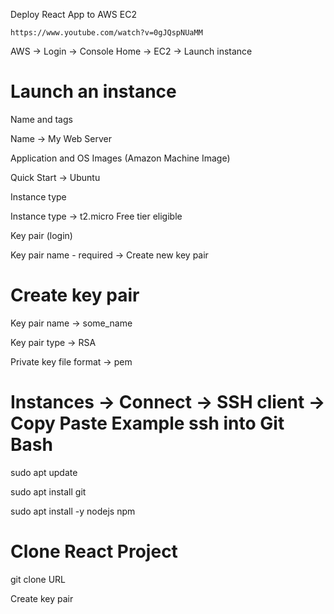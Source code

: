 Deploy React App to AWS EC2

```
https://www.youtube.com/watch?v=0gJQspNUaMM
```

AWS -> Login -> Console Home -> EC2 -> Launch instance


# Launch an instance

Name and tags

Name -> My Web Server


Application and OS Images (Amazon Machine Image)

Quick Start -> Ubuntu


Instance type

Instance type -> t2.micro Free tier eligible


Key pair (login)

Key pair name - required -> Create new key pair


# Create key pair

Key pair name -> some_name

Key pair type -> RSA

Private key file format -> pem


# Instances -> Connect -> SSH client -> Copy Paste Example ssh into Git Bash

sudo apt update

sudo apt install git

sudo apt install -y nodejs npm

# Clone React Project

git clone URL


Create key pair
